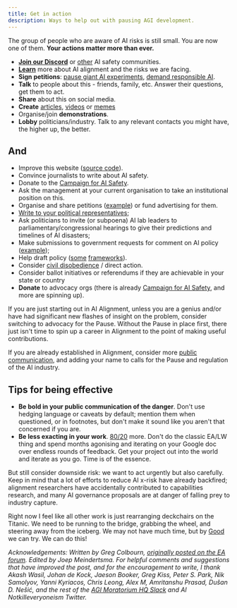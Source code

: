 ```yaml
---
title: Get in action
description: Ways to help out with pausing AGI development.
---
```


The group of people who are aware of AI risks is still small.
You are now one of them.
**Your actions matter more than ever.**

- **[Join our Discord](https://discord.gg/2XXWXvErfA)** or [other](https://coda.io/@alignmentdev/alignmentecosystemdevelopment) AI safety communities.
- **[Learn](/learn)** more about AI alignment and the risks we are facing.
- **Sign petitions**: [pause giant AI experiments](https://futureoflife.org/open-letter/pause-giant-ai-experiments/), [demand responsible AI](https://www.change.org/p/artificial-intelligence-time-is-running-out-for-responsible-ai-development-91f0a02c-130a-46e1-9e55-70d6b274f4df).
- **Talk** to people about this - friends, family, etc. Answer their questions, get them to act.
- **Share** about this on social media.
- **Create** [articles](/learn#articles), [videos](/learn#videos) or [memes](https://twitter.com/AISafetyMemes)
- Organise/join **demonstrations**.
- **Lobby** politicians/industry. Talk to any relevant contacts you might have, the higher up, the better.

## And

- Improve this website ([source code](https://github.com/joepio/pauseai)).
- Convince journalists to write about AI safety.
- Donate to the [Campaign for AI Safety](https://www.campaignforaisafety.org/donate/).
- Ask the management at your current organisation to take an institutional position on this.
- Organise and share petitions ([example](https://www.change.org/p/artificial-intelligence-time-is-running-out-for-responsible-ai-development-91f0a02c-130a-46e1-9e55-70d6b274f4df)) or fund advertising for them.
- [Write to your political representatives](https://www.campaignforaisafety.org/politician/);
- Ask politicians to invite (or subpoena) AI lab leaders to parliamentary/congressional hearings to give their predictions and timelines of AI disasters;
- Make submissions to government requests for comment on AI policy ([example](https://ntia.gov/issues/artificial-intelligence/request-for-comments));
- Help draft policy ([some](https://futureoflife.org/wp-content/uploads/2023/04/FLI_Policymaking_In_The_Pause.pdf)  [frameworks](https://www.openphilanthropy.org/research/12-tentative-ideas-for-us-ai-policy/)).
- Consider [civil disobedience](https://forum.effectivealtruism.org/posts/JMb37qrCYCeKqFxtp/?commentId=xBxZEB3tx698fnsuB) / direct action.
- Consider ballot initiatives or referendums if they are achievable in your state or country
- **Donate** to advocacy orgs (there is already [Campaign for AI Safety](https://www.campaignforaisafety.org/), and more are spinning up).

If you are just starting out in AI Alignment, unless you are a genius and/or have had significant new flashes of insight on the problem, consider switching to advocacy for the Pause. Without the Pause in place first, there just isn't time to spin up a career in Alignment to the point of making useful contributions.


If you are already established in Alignment, consider more [public communication](https://twitter.com/TrustlessState/status/1651538022360285187), and adding your name to calls for the Pause and regulation of the AI industry.

## Tips for being effective

- **Be bold in your public communication of the danger**. Don't use hedging language or caveats by default; mention them when questioned, or in footnotes, but don't make it sound like you aren't that concerned if you are.
- **Be less exacting in your work**. [80/20](https://en.wikipedia.org/wiki/Pareto_principle) more. Don't do the classic EA/LW thing and spend months agonising and iterating on your Google doc over endless rounds of feedback. Get your project out into the world and iterate as you go. Time is of the essence.

But still consider downside risk: we want to act urgently but also carefully. Keep in mind that a lot of efforts to reduce AI x-risk have already backfired; alignment researchers have accidentally contributed to capabilities research, and many AI governance proposals are at danger of falling prey to industry capture.

Right now I feel like all other work is just rearranging deckchairs on the Titanic. We need to be running to the bridge, grabbing the wheel, and steering away from the iceberg. We may not have much time, but by [Good](https://en.wikipedia.org/wiki/I._J._Good) we can try. We can do this!

_Acknowledgements: Written by Greg Colbourn, [originally posted on the EA forum](https://forum.effectivealtruism.org/posts/8YXFaM9yHbhiJTPqp/agi-rising-why-we-are-in-a-new-era-of-acute-risk-and). Edited by Joep Meindertsma. For helpful comments and suggestions that have improved the post, and for the encouragement to write, I thank Akash Wasil, Johan de Kock, Jaeson Booker, Greg Kiss, Peter S. Park, Nik Samolyov, Yanni Kyriacos, Chris Leong, Alex M, Amritanshu Prasad, Dušan D. Nešić, and the rest of the [AGI Moratorium HQ Slack](https://join.slack.com/t/agi-moratorium-hq/shared_invite/zt-1u6s1opls-~_l_Ynrr~8ay~SiA2yEqAQ) and AI Notkilleveryoneism Twitter._

